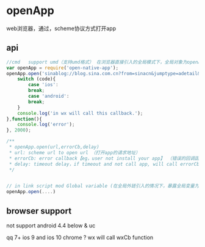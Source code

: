 # openApp

web浏览器，通过，scheme协议方式打开app

## api

```javascript
//cmd   support umd（支持umd格式） 在浏览器直接引入的全局模式下，全局对象为openApp
var openApp = require('open-native-app');
openApp.open('sinablog://blog.sina.com.cn?from=sinacn&jumptype=adetail&articleid=7ffe016f0102x21w&bloguid=2147352943',function(code){
    switch (code){
        case 'ios':
        break;
        case 'android':
        break;
    }
    console.log('in wx will call this callback.');
},function(){
    console.log('error');
}, 2000);

/**
 * openApp.open(url,errorCb,delay)
 * url: scheme url to open url （打开app的请求地址）
 * errorCb: error callback【eg，user not install your app】 （错误的回调函数）
 * delay: timeout delay，if timeout and not call app, will call errorCb.（超时时间，单位毫秒，如果超时，同时没有呼起app，将会调用errorCb函数。注意在ios上因为会弹出让用户选择是否打开app的弹窗，如果长时间没有操作，或者点击不打开，在时间超时的时候也会调用errorCb函数。
 */


// in link script mod Global variable (在全局外链引入的情况下，暴露全局变量为 openApp)
openApp.open(....)

```

## browser support

not support android 4.4 below & uc

qq 7+
ios 9 and ios 10
chrome ?
wx will call wxCb function
